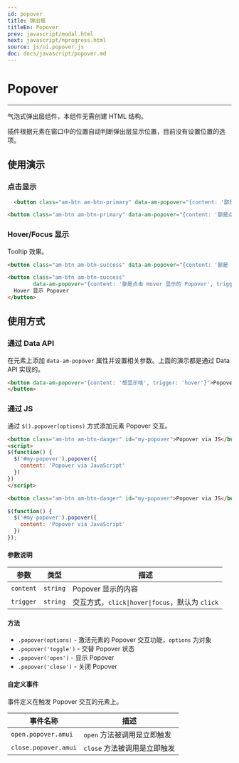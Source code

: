 ```yaml
---
id: popover
title: 弹出框
titleEn: Popover
prev: javascript/modal.html
next: javascript/nprogress.html
source: js/ui.popover.js
doc: docs/javascript/popover.md
---
```


# Popover
---

气泡式弹出层组件，本组件无需创建 HTML 结构。

插件根据元素在窗口中的位置自动判断弹出层显示位置，目前没有设置位置的选项。

## 使用演示

### 点击显示

`````html
  <button class="am-btn am-btn-primary" data-am-popover="{content: '鄙是点击显示的 Popover'}">点击显示 Popover</button>
`````
```html
<button class="am-btn am-btn-primary" data-am-popover="{content: '鄙是点击显示的 Popover'}">点击显示 Popover</button>
```

### Hover/Focus 显示

Tooltip 效果。

`````html
<button class="am-btn am-btn-success" data-am-popover="{content: '鄙是 Hover/Focus 显示的 Popover', trigger: 'hover focus'}">Hover/Focus 显示 Popover</button>
`````
```html
<button class="am-btn am-btn-success"
        data-am-popover="{content: '鄙是点击 Hover 显示的 Popover', trigger: 'hover focus'}">
  Hover 显示 Popover
</button>
```

## 使用方式

### 通过 Data API

在元素上添加 `data-am-popover` 属性并设置相关参数。上面的演示都是通过 Data API 实现的。

```html
<button data-am-popover="{content: '想显示啥', trigger: 'hover'}">Popover
</button>
```

### 通过 JS

通过 `$().popover(options)` 方式添加元素 Popover 交互。

`````html
<button class="am-btn am-btn-danger" id="my-popover">Popover via JS</button>
<script>
$(function() {
  $('#my-popover').popover({
    content: 'Popover via JavaScript'
  })
})
</script>
`````
```html
<button class="am-btn am-btn-danger" id="my-popover">Popover via JS</button>
```
```javascript
$(function() {
  $('#my-popover').popover({
    content: 'Popover via JavaScript'
  })
});
```

#### 参数说明

<table class="am-table am-table-bd am-table-striped">
  <thead>
  <tr>
    <th>参数</th>
    <th>类型</th>
    <th>描述</th>
  </tr>
  </thead>
  <tbody>
  <tr>
    <td><code>content</code></td>
    <td><code>string</code></td>
    <td>Popover 显示的内容</td>
  </tr>
  <tr>
    <td><code>trigger</code></td>
    <td><code>string</code></td>
    <td>交互方式，<code>click|hover|focus</code>，默认为 <code>click</code></td>
  </tr>
  </tbody>
</table>

#### 方法

- `.popover(options)` - 激活元素的 Popover 交互功能，`options` 为对象
- `.popover('toggle')` - 交替 Popover 状态
- `.popover('open')` - 显示 Popover
- `.popover('close')` - 关闭 Popover

#### 自定义事件

事件定义在触发 Popover 交互的元素上。

<table class="am-table am-table-bd am-table-striped">
  <thead>
  <tr>
    <th>事件名称</th>
    <th>描述</th>
  </tr>
  </thead>
  <tbody>
  <tr>
    <td><code>open.popover.amui</code></td>
    <td><code>open</code> 方法被调用是立即触发</td>
  </tr>
  <tr>
    <td><code>close.popover.amui</code></td>
    <td><code>close</code> 方法被调用是立即触发</td>
  </tr>
  </tbody>
</table>
